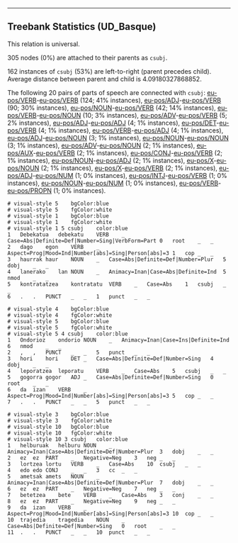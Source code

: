 

--------------------------------------------------------------------------------

## Treebank Statistics (UD_Basque)

This relation is universal.

305 nodes (0%) are attached to their parents as `csubj`.

162 instances of `csubj` (53%) are left-to-right (parent precedes child).
Average distance between parent and child is 4.09180327868852.

The following 20 pairs of parts of speech are connected with `csubj`: [eu-pos/VERB]()-[eu-pos/VERB]() (124; 41% instances), [eu-pos/ADJ]()-[eu-pos/VERB]() (90; 30% instances), [eu-pos/NOUN]()-[eu-pos/VERB]() (42; 14% instances), [eu-pos/VERB]()-[eu-pos/NOUN]() (10; 3% instances), [eu-pos/ADV]()-[eu-pos/VERB]() (5; 2% instances), [eu-pos/ADJ]()-[eu-pos/ADJ]() (4; 1% instances), [eu-pos/DET]()-[eu-pos/VERB]() (4; 1% instances), [eu-pos/VERB]()-[eu-pos/ADJ]() (4; 1% instances), [eu-pos/ADJ]()-[eu-pos/NOUN]() (3; 1% instances), [eu-pos/NOUN]()-[eu-pos/NOUN]() (3; 1% instances), [eu-pos/ADV]()-[eu-pos/NOUN]() (2; 1% instances), [eu-pos/AUX]()-[eu-pos/VERB]() (2; 1% instances), [eu-pos/CONJ]()-[eu-pos/VERB]() (2; 1% instances), [eu-pos/NOUN]()-[eu-pos/ADJ]() (2; 1% instances), [eu-pos/X]()-[eu-pos/NOUN]() (2; 1% instances), [eu-pos/X]()-[eu-pos/VERB]() (2; 1% instances), [eu-pos/ADJ]()-[eu-pos/NUM]() (1; 0% instances), [eu-pos/INTJ]()-[eu-pos/VERB]() (1; 0% instances), [eu-pos/NOUN]()-[eu-pos/NUM]() (1; 0% instances), [eu-pos/VERB]()-[eu-pos/PROPN]() (1; 0% instances).


~~~ conllu
# visual-style 5	bgColor:blue
# visual-style 5	fgColor:white
# visual-style 1	bgColor:blue
# visual-style 1	fgColor:white
# visual-style 1 5 csubj	color:blue
1	Debekatua	debekatu	VERB	_	Case=Abs|Definite=Def|Number=Sing|VerbForm=Part	0	root	_	_
2	dago	egon	VERB	_	Aspect=Prog|Mood=Ind|Number[abs]=Sing|Person[abs]=3	1	cop	_	_
3	haurrak	haur	NOUN	_	Case=Abs|Definite=Def|Number=Plur	5	dobj	_	_
4	lanerako	lan	NOUN	_	Animacy=Inan|Case=Abs|Definite=Ind	5	nmod	_	_
5	kontratatzea	kontratatu	VERB	_	Case=Abs	1	csubj	_	_
6	.	.	PUNCT	_	_	1	punct	_	_

~~~


~~~ conllu
# visual-style 4	bgColor:blue
# visual-style 4	fgColor:white
# visual-style 5	bgColor:blue
# visual-style 5	fgColor:white
# visual-style 5 4 csubj	color:blue
1	Ondorioz	ondorio	NOUN	_	Animacy=Inan|Case=Ins|Definite=Ind	6	nmod	_	_
2	,	,	PUNCT	_	_	5	punct	_	_
3	hori	hori	DET	_	Case=Abs|Definite=Def|Number=Sing	4	dobj	_	_
4	leporatzea	leporatu	VERB	_	Case=Abs	5	csubj	_	_
5	gogorra	gogor	ADJ	_	Case=Abs|Definite=Def|Number=Sing	0	root	_	_
6	da	izan	VERB	_	Aspect=Prog|Mood=Ind|Number[abs]=Sing|Person[abs]=3	5	cop	_	_
7	.	.	PUNCT	_	_	5	punct	_	_

~~~


~~~ conllu
# visual-style 3	bgColor:blue
# visual-style 3	fgColor:white
# visual-style 10	bgColor:blue
# visual-style 10	fgColor:white
# visual-style 10 3 csubj	color:blue
1	helburuak	helburu	NOUN	_	Animacy=Inan|Case=Abs|Definite=Def|Number=Plur	3	dobj	_	_
2	ez	ez	PART	_	Negative=Neg	3	neg	_	_
3	lortzea	lortu	VERB	_	Case=Abs	10	csubj	_	_
4	edo	edo	CONJ	_	_	3	cc	_	_
5	ametsak	amets	NOUN	_	Animacy=Inan|Case=Abs|Definite=Def|Number=Plur	7	dobj	_	_
6	ez	ez	PART	_	Negative=Neg	7	neg	_	_
7	betetzea	bete	VERB	_	Case=Abs	3	conj	_	_
8	ez	ez	PART	_	Negative=Neg	9	neg	_	_
9	da	izan	VERB	_	Aspect=Prog|Mood=Ind|Number[abs]=Sing|Person[abs]=3	10	cop	_	_
10	trajedia	tragedia	NOUN	_	Case=Abs|Definite=Def|Number=Sing	0	root	_	_
11	.	.	PUNCT	_	_	10	punct	_	_

~~~


